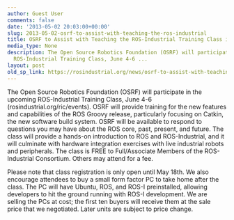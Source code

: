 ```yaml
---
author: Guest User
comments: false
date: '2013-05-02 20:03:00+00:00'
slug: 2013-05-02-osrf-to-assist-with-teaching-the-ros-industrial
title: OSRF to Assist with Teaching the ROS-Industrial Training Class in June
media_type: None
description: The Open Source Robotics Foundation (OSRF) will participate in the upcoming
  ROS-Industrial Training Class, June 4-6 ...
layout: post
old_sp_link: https://rosindustrial.org/news/osrf-to-assist-with-teaching-the-ros-industrial
---
```


The Open Source Robotics Foundation (OSRF) will participate in the upcoming ROS-Industrial Training Class, June 4-6 (rosindustrial.org/ric/events). OSRF will provide training for the new features and capabilities of the ROS Groovy release, particularly focusing on Catkin, the new software build system. OSRF will be available to respond to questions you may have about the ROS core, past, present, and future. The class will provide a hands-on introduction to ROS and ROS-Industrial, and it will culminate with hardware integration exercises with live industrial robots and peripherals. The class is FREE to Full/Associate Members of the ROS-Industrial Consortium. Others may attend for a fee.

Please note that class registration is only open until May 18th. We also encourage attendees to buy a small form factor PC to take home after the class. The PC will have Ubuntu, ROS, and ROS-I preinstalled, allowing developers to hit the ground running with ROS-I development. We are selling the PCs at cost; the first ten buyers will receive them at the sale price that we negotiated. Later units are subject to price change.


